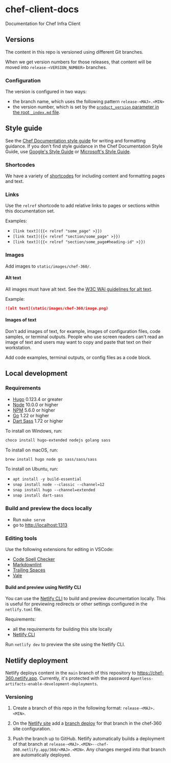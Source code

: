 # chef-client-docs

Documentation for Chef Infra Client

## Versions

The content in this repo is versioned using different Git branches.

When we get version numbers for those releases, that content will be moved into `release-<VERSION_NUMBER>` branches.

### Configuration

The version is configured in two ways:

- the branch name, which uses the following pattern `release-<MAJ>.<MIN>`
- the version number, which is set by the [`product_version` parameter in the root `_index.md` file](https://github.com/progress-platform-services/chef-web-docs/blob/main/content/_index.md?plain=1#L7).

## Style guide

See the [Chef Documentation style guide](https://docs.chef.io/style/) for writing and formatting guidance.
If you don't find style guidance in the Chef Documentation Style Guide, use [Google's Style Guide](https://developers.google.com/style) or [Microsoft's Style Guide](https://learn.microsoft.com/en-us/style-guide/welcome/).

### Shortcodes

We have a variety of [shortcodes](https://docs.chef.io/style/shortcodes/) for including content and formatting pages and text.

### Links

Use the `relref` shortcode to add relative links to pages or sections within this documentation set.

Examples:

- `[link text]({{< relref "some_page" >}})`
- `[link text]({{< relref "section/some_page" >}})`
- `[link text]({{< relref "section/some_page#heading-id" >}})`

### Images

Add images to `static/images/chef-360/`.

#### Alt text

All images must have alt text. See the [W3C WAI guidelines for alt text](https://www.w3.org/WAI/tutorials/images/).

Example:

```md
![alt text](static/images/chef-360/image.png)
```

#### Images of text

Don't add images of text, for example, images of configuration files, code samples, or terminal outputs.
People who use screen readers can't read an image of text and users may want to copy and paste that text on their workstation.

Add code examples, terminal outputs, or config files as a code block.

## Local development

### Requirements

- [Hugo](https://gohugo.io/) 0.123.4 or greater
- [Node](https://www.nodejs.com) 10.0.0 or higher
- [NPM](https://www.npmjs.com/) 5.6.0 or higher
- [Go](https://golang.org/dl/) 1.22 or higher
- [Dart Sass](https://sass-lang.com/dart-sass/) 1.72 or higher

To install on Windows, run:

```ps1
choco install hugo-extended nodejs golang sass
```

To install on macOS, run:

```sh
brew install hugo node go sass/sass/sass
```

To install on Ubuntu, run:

- `apt install -y build-essential`
- `snap install node --classic --channel=12`
- `snap install hugo --channel=extended`
- `snap install dart-sass`

### Build and preview the docs locally

- Run `make serve`
- go to [http://localhost:1313](http://localhost:1313)

### Editing tools

Use the following extensions for editing in VSCode:

- [Code Spell Checker](https://marketplace.visualstudio.com/items?itemName=streetsidesoftware.code-spell-checker)
- [Markdownlint](https://marketplace.visualstudio.com/items?itemName=DavidAnson.vscode-markdownlint)
- [Trailing Spaces](https://marketplace.visualstudio.com/items?itemName=shardulm94.trailing-spaces)
- [Vale](https://marketplace.visualstudio.com/items?itemName=ChrisChinchilla.vale-vscode)

#### Build and preview using Netlify CLI

You can use the [Netlify CLI](https://docs.netlify.com/cli/local-development/) to build and preview documentation locally.
This is useful for previewing redirects or other settings configured in the `netlify.toml` file.

Requirements:

- all the requirements for building this site locally
- [Netlify CLI](https://docs.netlify.com/cli/get-started/#installation)

Run `netlify dev` to preview the site using the Netlify CLI.

## Netlify deployment

Netlify deploys content in the `main` branch of this repository to [<https://chef-360.netlify.app>](https://chef-360.netlify.app).
Currently, it's protected with the password `Agentless-artifacts-enable-development-deployments`.

### Versioning

1. Create a branch of this repo in the following format: `release-<MAJ>.<MIN>`.

1. On the [Netlify site](https://app.netlify.com) add a [branch deploy](https://docs.netlify.com/site-deploys/overview/#set-up-a-branch-deploy-for-specific-branches) for that branch in the chef-360 site configuration.

1. Push the branch up to GitHub. Netlify automatically builds a deployment of that branch at `release-<MAJ>.<MIN>--chef-360.netlify.app/360/<MAJ>.<MIN>`.
   Any changes merged into that branch are automatically deployed.

